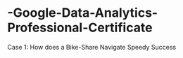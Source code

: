 # -Google-Data-Analytics-Professional-Certificate
Case 1: How does a Bike-Share Navigate Speedy Success
